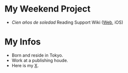 # My Weekend Project
- *Cien años de soledad* Reading Support Wiki ([Web](https://macondo.wiki/), iOS)

# My Infos
- Born and reside in Tokyo.
- Work at a publishing houde.
- Here is my [X](http://x.com/analekt).